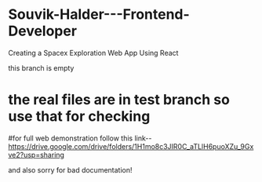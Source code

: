 # Souvik-Halder---Frontend-Developer
Creating a Spacex Exploration Web App Using React


this branch is empty 
# the real files are in test branch so use that for checking

#for full web demonstration follow this link--
https://drive.google.com/drive/folders/1H1mo8c3JIR0C_aTLlH6puoXZu_9Gxve2?usp=sharing

and also sorry for bad documentation!
